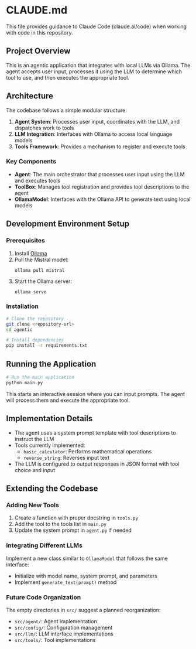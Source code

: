 # CLAUDE.md

This file provides guidance to Claude Code (claude.ai/code) when working with code in this repository.

## Project Overview

This is an agentic application that integrates with local LLMs via Ollama. The agent accepts user input, processes it using the LLM to determine which tool to use, and then executes the appropriate tool.

## Architecture

The codebase follows a simple modular structure:

1. **Agent System**: Processes user input, coordinates with the LLM, and dispatches work to tools
2. **LLM Integration**: Interfaces with Ollama to access local language models
3. **Tools Framework**: Provides a mechanism to register and execute tools

### Key Components

- **Agent**: The main orchestrator that processes user input using the LLM and executes tools
- **ToolBox**: Manages tool registration and provides tool descriptions to the agent
- **OllamaModel**: Interfaces with the Ollama API to generate text using local models

## Development Environment Setup

### Prerequisites

1. Install [Ollama](https://ollama.ai/)
2. Pull the Mistral model:
   ```
   ollama pull mistral
   ```
3. Start the Ollama server:
   ```
   ollama serve
   ```

### Installation

```bash
# Clone the repository
git clone <repository-url>
cd agentic

# Install dependencies
pip install -r requirements.txt
```

## Running the Application

```bash
# Run the main application
python main.py
```

This starts an interactive session where you can input prompts. The agent will process them and execute the appropriate tool.

## Implementation Details

- The agent uses a system prompt template with tool descriptions to instruct the LLM
- Tools currently implemented:
  - `basic_calculator`: Performs mathematical operations
  - `reverse_string`: Reverses input text
- The LLM is configured to output responses in JSON format with tool choice and input

## Extending the Codebase

### Adding New Tools

1. Create a function with proper docstring in `tools.py`
2. Add the tool to the tools list in `main.py`
3. Update the system prompt in `agent.py` if needed

### Integrating Different LLMs

Implement a new class similar to `OllamaModel` that follows the same interface:
- Initialize with model name, system prompt, and parameters
- Implement `generate_text(prompt)` method

### Future Code Organization

The empty directories in `src/` suggest a planned reorganization:
- `src/agent/`: Agent implementation
- `src/config/`: Configuration management
- `src/llm/`: LLM interface implementations
- `src/tools/`: Tool implementations